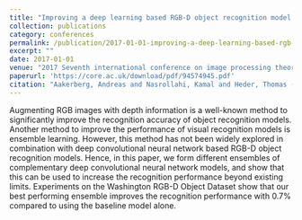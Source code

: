```yaml
---
title: "Improving a deep learning based RGB-D object recognition model by ensemble learning"
collection: publications
category: conferences
permalink: /publication/2017-01-01-improving-a-deep-learning-based-rgb-d-object-recognition-mod
excerpt: ""
date: 2017-01-01
venue: "2017 Seventh international conference on image processing theory, tools and applications (IPTA)"
paperurl: 'https://core.ac.uk/download/pdf/94574945.pdf'
citation: "Aakerberg, Andreas and Nasrollahi, Kamal and Heder, Thomas (2017). &quot;Improving a deep learning based RGB-D object recognition model by ensemble learning.&quot; <i>2017 Seventh international conference on image processing theory, tools and applications (IPTA)</i>."
---
```


Augmenting RGB images with depth information is a well-known method to significantly improve the recognition accuracy of object recognition models. Another method to improve the performance of visual recognition models is ensemble learning. However, this method has not been widely explored in combination with deep convolutional neural network based RGB-D object recognition models. Hence, in this paper, we form different ensembles of complementary deep convolutional neural network models, and show that this can be used to increase the recognition performance beyond existing limits. Experiments on the Washington RGB-D Object Dataset show that our best performing ensemble improves the recognition performance with 0.7% compared to using the baseline model alone.